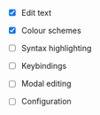   - [x] Edit text
  - [x] Colour schemes
  - [ ] Syntax highlighting
  - [ ] Keybindings
  - [ ] Modal editing
  - [ ] Configuration

